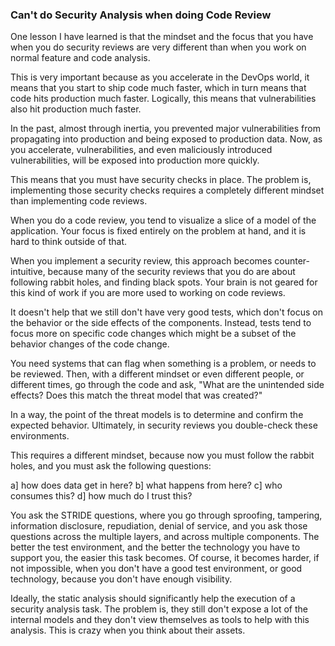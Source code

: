 ### Can't do Security Analysis when doing Code Review

One lesson I have learned is that the mindset and the focus that you have when you do security reviews are very different than when you work on normal feature and code analysis.

This is very important because as you accelerate in the DevOps world, it means that you start to ship code much faster, which in turn means that code hits production much faster.  Logically, this means that vulnerabilities also hit production much faster.

In the past, almost through inertia, you prevented major vulnerabilities from propagating into production and being exposed to production data.  Now, as you accelerate, vulnerabilities, and even maliciously introduced vulnerabilities, will be exposed into production more quickly.

This means that you must have security checks in place. The problem is, implementing those security checks requires a completely different mindset than implementing code reviews.

When you do a code review, you tend to visualize a slice of a model of the application. Your focus is fixed entirely on the problem at hand, and it is hard to think outside of that.

When you implement a security review, this approach becomes counter-intuitive, because many of the security reviews that you do are about following rabbit holes, and finding black spots. Your brain is not geared for this kind of work if you are more used to working on code reviews. 

It doesn't help that we still don't have very good tests, which don't focus on the behavior or the side effects of the components. Instead, tests tend to focus more on specific code changes which might be a subset of the behavior changes of the code change.

You need systems that can flag when something is a problem, or needs to be reviewed. Then, with a different mindset or even different people, or different times, go through the code and ask, "What are the unintended side effects? Does this match the threat model that was created?"

In a way, the point of the threat models is to determine and confirm the expected behavior. Ultimately, in security reviews you double-check these environments.

This requires a different mindset, because now you must follow the rabbit holes, and you must ask the following questions:

a] how does data get in here?
b] what happens from here?
c] who consumes this?
d] how much do I trust this?

You ask the STRIDE questions, where you go through sproofing, tampering, information disclosure, repudiation, denial of service, and you ask those questions across the multiple layers, and across multiple components. The better the test environment, and the better the technology you have to support you, the easier this task becomes.  Of course, it becomes harder, if not impossible, when you don't have a good test environment, or good technology, because you don't have enough visibility.

Ideally, the static analysis should significantly help the execution of a security analysis task. The problem is, they still don't expose a lot of the internal models and they don't view themselves as tools to help with this analysis. This is crazy when you think about their assets.
